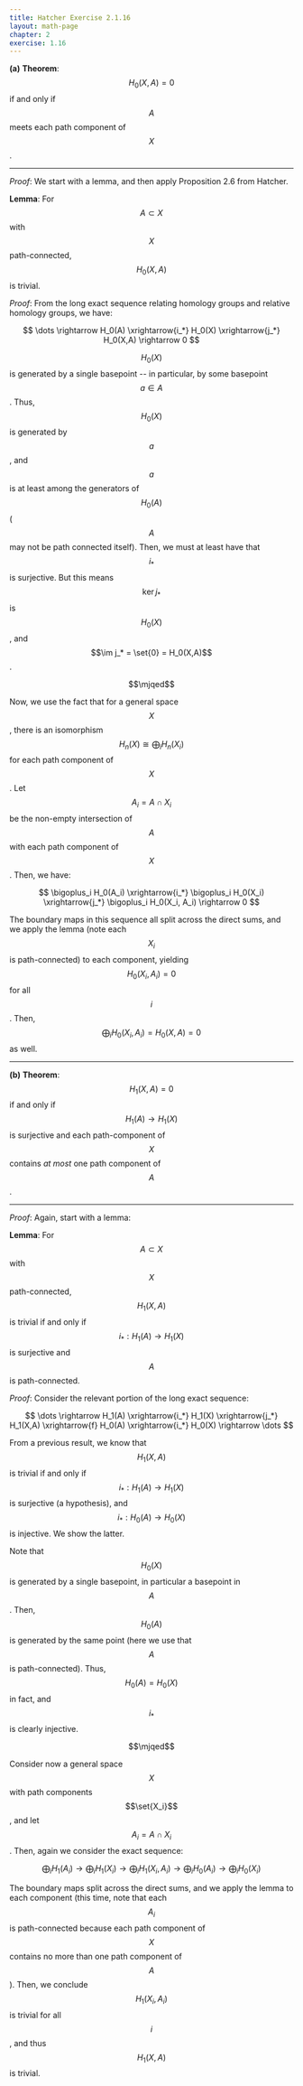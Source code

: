 ```yaml
---
title: Hatcher Exercise 2.1.16
layout: math-page
chapter: 2
exercise: 1.16
---
```



**(a)** **Theorem**: $$H_0(X,A) = 0$$ if and only if $$A$$ meets each path component of $$X$$.

---

*Proof*:
We start with a lemma, and then apply Proposition 2.6 from Hatcher.

**Lemma**: For $$A \subset X$$ with $$X$$ path-connected, $$H_0(X,A)$$ is trivial.

*Proof*:
From the long exact sequence relating homology groups and relative homology groups, we have:

$$
\dots \rightarrow H_0(A) \xrightarrow{i_*} H_0(X) \xrightarrow{j_*} H_0(X,A) \rightarrow 0
$$

$$H_0(X)$$ is generated by a single basepoint -- in particular, by some basepoint $$a \in A$$.
Thus, $$H_0(X)$$ is generated by $$a$$, and $$a$$ is at least among the generators of $$H_0(A)$$ ($$A$$ may not be path connected itself).
Then, we must at least have that $$i_*$$ is surjective.
But this means $$\ker j_*$$ is $$H_0(X)$$, and $$\im j_* = \set{0} = H_0(X,A)$$.

$$\mjqed$$

Now, we use the fact that for a general space $$X$$, there is an isomorphism $$H_n(X) \cong \bigoplus_i H_n(X_i)$$ for each path component of $$X$$.
Let $$A_i = A \cap X_i$$ be the non-empty intersection of $$A$$ with each path component of $$X$$.
Then, we have:

$$
\bigoplus_i H_0(A_i) \xrightarrow{i_*} \bigoplus_i H_0(X_i) \xrightarrow{j_*} \bigoplus_i H_0(X_i, A_i) \rightarrow 0
$$

The boundary maps in this sequence all split across the direct sums, and we apply the lemma (note each $$X_i$$ is path-connected) to each component, yielding $$H_0(X_i, A_i) = 0$$ for all $$i$$.
Then, $$\bigoplus_i H_0(X_i, A_i) = H_0(X,A) = 0$$ as well.

---

**(b)** **Theorem**:
$$H_1(X,A) = 0$$ if and only if $$H_1(A) \rightarrow H_1(X)$$ is surjective and each path-component of $$X$$ contains *at most* one path component of $$A$$.

---

*Proof*:
Again, start with a lemma:



**Lemma**: For $$A \subset X$$ with $$X$$ path-connected, $$H_1(X,A)$$ is trivial if and only if $$i_* : H_1(A) \rightarrow H_1(X)$$ is surjective and $$A$$ is path-connected.

*Proof*:
Consider the relevant portion of the long exact sequence:

$$
\dots \rightarrow H_1(A) \xrightarrow{i_*} H_1(X) \xrightarrow{j_*} H_1(X,A) \xrightarrow{f} H_0(A) \xrightarrow{i_*} H_0(X) \rightarrow \dots
$$

From a previous result, we know that $$H_1(X,A)$$ is trivial if and only if $$i_* : H_1(A) \rightarrow H_1(X)$$ is surjective (a hypothesis), and $$i_* : H_0(A) \rightarrow H_0(X)$$ is injective.
We show the latter.



Note that $$H_0(X)$$ is generated by a single basepoint, in particular a basepoint in $$A$$.
Then, $$H_0(A)$$ is generated by the same point (here we use that $$A$$ is path-connected).
Thus, $$H_0(A) = H_0(X)$$ in fact, and $$i_*$$ is clearly injective.

$$\mjqed$$

Consider now a general space $$X$$ with path components $$\set{X_i}$$, and let $$A_i = A \cap X_i$$.
Then, again we consider the exact sequence:

$$
\bigoplus_i H_1(A_i) \rightarrow \bigoplus_i H_1(X_i) \rightarrow \bigoplus_i H_1(X_i, A_i) \rightarrow \bigoplus_i H_0(A_i) \rightarrow \bigoplus_i H_0(X_i)
$$

The boundary maps split across the direct sums, and we apply the lemma to each component (this time, note that each $$A_i$$ is path-connected because each path component of $$X$$ contains no more than one path component of $$A$$).
Then, we conclude $$H_1(X_i, A_i)$$ is trivial for all $$i$$, and thus $$H_1(X,A)$$ is trivial.
